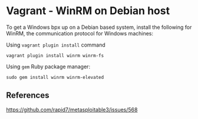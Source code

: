 # Vagrant - WinRM on Debian host

To get a Windows bpx up on a Debian based system, install the following for WinRM, the communication protocol for Windows machines:

Using `vagrant plugin install` command

```
vagrant plugin install winrm winrm-fs
```

Using `gem` Ruby package manager:

```
sudo gem install winrm winrm-elevated
```

## References

https://github.com/rapid7/metasploitable3/issues/568


